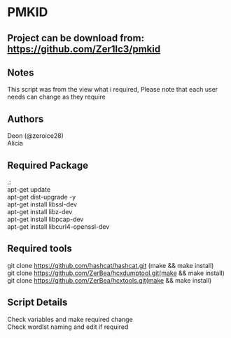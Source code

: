 PMKID
==========

Project can be download from: https://github.com/Zer1Ic3/pmkid
-----------------------------

Notes
-----
This script was from the view what i required, Please note that each user needs can change as they require

Authors
----------
Deon (@zeroice28)  
Alicia

Required Package
-----------------
.:  
apt-get update  
apt-get dist-upgrade -y  
apt-get install libssl-dev  
apt-get install libz-dev  
apt-get install libpcap-dev  
apt-get install libcurl4-openssl-dev  

Required tools
---------------
git clone https://github.com/hashcat/hashcat.git (make && make install)  
git clone https://github.com/ZerBea/hcxdumptool.git(make && make install)  
git clone https://github.com/ZerBea/hcxtools.git(make && make install)  

Script Details
---------------
Check variables and make required change  
Check wordlst naming and edit if required  
